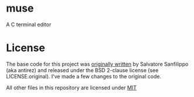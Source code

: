 # muse
A C terminal editor

# License
The base code for this project was [originally written](https://github.com/antirez/kilo) by Salvatore Sanfilippo (aka antirez) and released under the BSD 2-clause license (see LICENSE.original). I've made a few changes to the original code.

All other files in this repository are licensed under [MIT](https://opensource.org/licenses/MIT)
